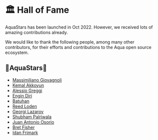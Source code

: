 # 🏛️ Hall of Fame

AquaStars has been launched in Oct 2022. However, we received lots of amazing contributions already. 

We would like to thank the following people, among many other contributors, for their efforts and contributions to the Aqua open source ecosystem.

## 🌟AquaStars🌟

- [Massimiliano Giovagnoli](https://twitter.com/maxgio92)
- [Kemal Akkoyun](https://github.com/kakkoyun/)
- [Alessio Greggi](https://twitter.com/alegrey91)
- [Engin Diri](https://twitter.com/_ediri)
- [Batuhan](https://twitter.com/developerguyba)
- [Reed Loden](https://github.com/reedloden)
- [Georgi Lazarov]()
- [Shubham Palriwala](https://github.com/shubhampalriwala)
- [Juan Antonio Osorio](https://github.com/JAORMX)
- [Bret Fisher](https://github.com/BretFisher)
- [Idan Frimark](https://github.com/FrimIdan)
